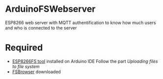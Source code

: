 # ArduinoFSWebserver
ESP8266 web server with MQTT authentification to know how much users and who is connected to the server

# Required
* [ESP8266FS tool](http://esp8266.github.io/Arduino/versions/2.0.0-rc2/doc/filesystem.html#uploading-files-to-file-system) installed on Arduino IDE
Follow the part *Uploading files to file system*
* [FSBrowser](https://github.com/esp8266/Arduino/tree/master/libraries/ESP8266WebServer/examples/FSBrowser) downloaded
